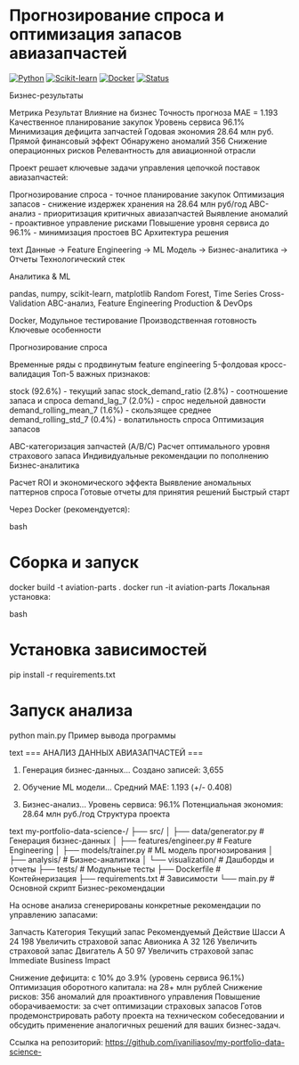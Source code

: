 # Прогнозирование спроса и оптимизация запасов авиазапчастей

[![Python](https://img.shields.io/badge/Python-3.9-blue)](https://python.org)
[![Scikit-learn](https://img.shields.io/badge/ML-Scikit--learn-orange)](https://scikit-learn.org)
[![Docker](https://img.shields.io/badge/Deploy-Docker-green)](https://docker.com)
[![Status](https://img.shields.io/badge/Status-Production%20Ready-brightgreen)](https://github.com/ivaniliasov/my-portfolio-data-science-)

Бизнес-результаты

Метрика	Результат	Влияние на бизнес
Точность прогноза	MAE = 1.193	Качественное планирование закупок
Уровень сервиса	96.1%	Минимизация дефицита запчастей
Годовая экономия	28.64 млн руб.	Прямой финансовый эффект
Обнаружено аномалий	356	Снижение операционных рисков
Релевантность для авиационной отрасли

Проект решает ключевые задачи управления цепочкой поставок авиазапчастей:

Прогнозирование спроса - точное планирование закупок
Оптимизация запасов - снижение издержек хранения на 28.64 млн руб/год
ABC-анализ - приоритизация критичных авиазапчастей
Выявление аномалий - проактивное управление рисками
Повышение уровня сервиса до 96.1% - минимизация простоев ВС
Архитектура решения

text
Данные → Feature Engineering → ML Модель → Бизнес-аналитика → Отчеты
Технологический стек

Аналитика & ML

pandas, numpy, scikit-learn, matplotlib
Random Forest, Time Series Cross-Validation
ABC-анализ, Feature Engineering
Production & DevOps

Docker, Модульное тестирование
Производственная готовность
Ключевые особенности

Прогнозирование спроса

Временные ряды с продвинутым feature engineering
5-фолдовая кросс-валидация
Топ-5 важных признаков:

stock (92.6%) - текущий запас
stock_demand_ratio (2.8%) - соотношение запаса и спроса
demand_lag_7 (2.0%) - спрос недельной давности
demand_rolling_mean_7 (1.6%) - скользящее среднее
demand_rolling_std_7 (0.4%) - волатильность спроса
Оптимизация запасов

ABC-категоризация запчастей (A/B/C)
Расчет оптимального уровня страхового запаса
Индивидуальные рекомендации по пополнению
Бизнес-аналитика

Расчет ROI и экономического эффекта
Выявление аномальных паттернов спроса
Готовые отчеты для принятия решений
Быстрый старт

Через Docker (рекомендуется):

bash
# Сборка и запуск
docker build -t aviation-parts .
docker run -it aviation-parts
Локальная установка:

bash
# Установка зависимостей
pip install -r requirements.txt

# Запуск анализа
python main.py
Пример вывода программы

text
=== АНАЛИЗ ДАННЫХ АВИАЗАПЧАСТЕЙ ===

1. Генерация бизнес-данных...
   Создано записей: 3,655

2. Обучение ML модели...
   Средний MAE: 1.193 (+/- 0.408)

3. Бизнес-анализ...
   Уровень сервиса: 96.1%
   Потенциальная экономия: 28.64 млн руб./год
Структура проекта

text
my-portfolio-data-science-/
├── src/
│   ├── data/generator.py      # Генерация бизнес-данных
│   ├── features/engineer.py   # Feature Engineering
│   ├── models/trainer.py      # ML модель прогнозирования
│   ├── analysis/              # Бизнес-аналитика
│   └── visualization/         # Дашборды и отчеты
├── tests/                     # Модульные тесты
├── Dockerfile                 # Контейнеризация
├── requirements.txt           # Зависимости
└── main.py                    # Основной скрипт
Бизнес-рекомендации

На основе анализа сгенерированы конкретные рекомендации по управлению запасами:

Запчасть	Категория	Текущий запас	Рекомендуемый	Действие
Шасси	A	24	198	Увеличить страховой запас
Авионика	A	32	126	Увеличить страховой запас
Двигатель	A	50	97	Увеличить страховой запас
Immediate Business Impact

Снижение дефицита: с 10% до 3.9% (уровень сервиса 96.1%)
Оптимизация оборотного капитала: на 28+ млн рублей
Снижение рисков: 356 аномалий для проактивного управления
Повышение оборачиваемости: за счет оптимизации страховых запасов
Готов продемонстрировать работу проекта на техническом собеседовании и обсудить применение аналогичных решений для ваших бизнес-задач.

Ссылка на репозиторий: https://github.com/ivaniliasov/my-portfolio-data-science-
